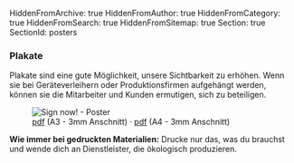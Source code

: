 HiddenFromArchive: true
HiddenFromAuthor: true
HiddenFromCategory: true
HiddenFromSearch: true
HiddenFromSitemap: true
Section: true
SectionId: posters

### Plakate

Plakate sind eine gute Möglichkeit, unsere Sichtbarkeit zu erhöhen. Wenn sie bei Geräteverleihern oder Produktionsfirmen aufgehängt werden, können sie die Mitarbeiter und Kunden ermutigen, sich zu beteiligen.

<div class="row justify-content-start pt-1">
  <div class="col-xl-3 col-lg-3 col-md-4 col-sm-7 col-20 mx-0">
    <figure class="figure">
      <img src="/user/uploads/img/poster/sign_statement.jpg" class="figure-img img-fluid" alt="Sign now! - Poster">
      <figcaption class="text-center text-white"><a target="_blank" rel="noopener noreferrer" href="/user/uploads/files/poster/sign_statement_a3.pdf" download="Filmmakers4Future_Poster_Sign_A3_3mm_Bleed_ISO_Coated_v2_300%">pdf</a> <span class="small font-weight-light">(A3 - 3mm Anschnitt)</span> · <a target="_blank" rel="noopener noreferrer" href="/user/uploads/files/poster/sign_statement_a4.pdf" download="Filmmakers4Future_Poster_Sign_A4_3mm_Bleed_ISO_Coated_v2_300%">pdf</a> <span class="small font-weight-light">(A4 - 3mm Anschnitt)</span></figcaption>
    </figure>
  </div>
</div>

**Wie immer bei gedruckten Materialien:** Drucke nur das, was du brauchst und wende dich an Dienstleister, die ökologisch produzieren.
